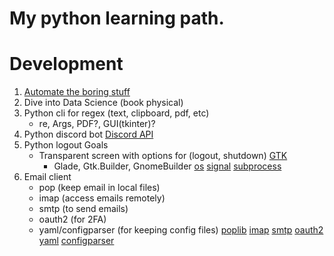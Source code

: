 # My python learning path.
# Development
1. [Automate the boring stuff](koodo)
2. Dive into Data Science (book physical)
4. Python cli for regex (text, clipboard, pdf, etc)
    * re, Args, PDF?, GUI(tkinter)?
5. Python discord bot
    [Discord API](https://discord.com/developers/applications)
6. Python logout
    Goals
    * Transparent screen with options for (logout, shutdown)
    [GTK](https://pygobject.readthedocs.io/en/latest/index.html)
        * Glade, Gtk.Builder, GnomeBuilder
    [os](https://docs.python.org/3/library/os.html#os.getuid)
    [signal](https://docs.python.org/3/library/signal.html#examples)
    [subprocess](https://docs.python.org/3/library/subprocess.html)
7. Email client
    * pop (keep email in local files)
    * imap (access emails remotely)
    * smtp (to send emails)
    * oauth2 (for 2FA)
    * yaml/configparser (for keeping config files)
    [poplib](https://docs.python.org/3/library/poplib.html)
    [imap](https://docs.python.org/3/library/imaplib.html)
    [smtp](https://docs.python.org/3/library/smtplib.html)
    [oauth2](https://python-oauth2.readthedocs.io/en/latest/)
    [yaml](https://python.land/data-processing/python-yaml)
    [configparser](https://docs.python.org/3/library/configparser.html)
